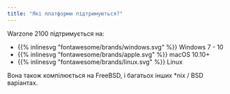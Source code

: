 ```yaml
---
title: "Які платформи підтримуються?"
---
```


Warzone 2100 підтримується на:

- {{% inlinesvg "fontawesome/brands/windows.svg" %}} Windows 7 - 10
- {{% inlinesvg "fontawesome/brands/apple.svg" %}} macOS 10.10+
- {{% inlinesvg "fontawesome/brands/linux.svg" %}} Linux

Вона також компілюється на FreeBSD, і багатьох інших *nix / BSD варіантах.
